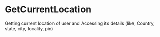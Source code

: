 # GetCurrentLocation
Getting current location of user and Accessing its details (like, Country, state, city, locality, pin)
